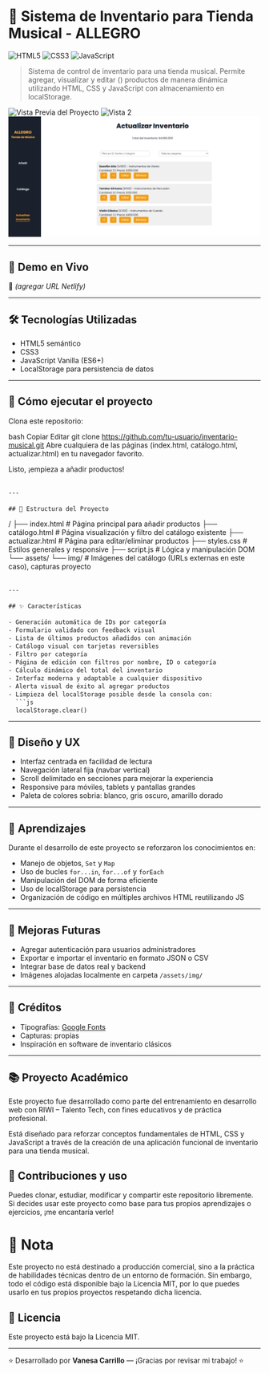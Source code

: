 # 🎵 Sistema de Inventario para Tienda Musical - ALLEGRO

![HTML5](assets/img/Previsualización-HTML.png)
![CSS3](assets/img/previsualización-CSS.png)
![JavaScript](assets/img/Previsualización-JS.png)

> Sistema de control de inventario para una tienda musical. Permite agregar, visualizar y editar () productos de manera dinámica utilizando HTML, CSS y JavaScript con almacenamiento en localStorage.

![Vista Previa del Proyecto](assets/img/Añadir.png)
![Vista 2](assets/img/Catálogo.png)
![Vista 2](assets/img/Actualizar-inventario.png)

---

## 🔗 Demo en Vivo

🚧 *(agregar URL Netlify)*

---

## 🛠️ Tecnologías Utilizadas

- HTML5 semántico
- CSS3
- JavaScript Vanilla (ES6+)
- LocalStorage para persistencia de datos

---

## 🧪 Cómo ejecutar el proyecto
Clona este repositorio:

bash
Copiar
Editar
git clone https://github.com/tu-usuario/inventario-musical.git
Abre cualquiera de las páginas (index.html, catálogo.html, actualizar.html) en tu navegador favorito.

Listo, ¡empieza a añadir productos!


```

---

## 📁 Estructura del Proyecto

```
/
├── index.html               # Página principal para añadir productos
├── catálogo.html            # Página visualización y filtro del catálogo existente
├── actualizar.html          # Página para editar/eliminar productos
├── styles.css               # Estilos generales y responsive
├── script.js                # Lógica y manipulación DOM
└── assets/
    └── img/                 # Imágenes del catálogo (URLs externas en este caso), capturas proyecto
```

---

## ✨ Características

- Generación automática de IDs por categoría
- Formulario validado con feedback visual
- Lista de últimos productos añadidos con animación
- Catálogo visual con tarjetas reversibles
- Filtro por categoría
- Página de edición con filtros por nombre, ID o categoría
- Cálculo dinámico del total del inventario
- Interfaz moderna y adaptable a cualquier dispositivo
- Alerta visual de éxito al agregar productos
- Limpieza del localStorage posible desde la consola con:
  ```js
  localStorage.clear()
  ```

---

## 🎨 Diseño y UX

- Interfaz centrada en facilidad de lectura
- Navegación lateral fija (navbar vertical)
- Scroll delimitado en secciones para mejorar la experiencia
- Responsive para móviles, tablets y pantallas grandes
- Paleta de colores sobria: blanco, gris oscuro, amarillo dorado

---

## 🧠 Aprendizajes

Durante el desarrollo de este proyecto se reforzaron los conocimientos en:

- Manejo de objetos, `Set` y `Map`
- Uso de bucles `for...in`, `for...of` y `forEach`
- Manipulación del DOM de forma eficiente
- Uso de localStorage para persistencia
- Organización de código en múltiples archivos HTML reutilizando JS

---

## 🚀 Mejoras Futuras

- Agregar autenticación para usuarios administradores
- Exportar e importar el inventario en formato JSON o CSV
- Integrar base de datos real y backend
- Imágenes alojadas localmente en carpeta `/assets/img/`

---

## 🙏 Créditos

- Tipografías: [Google Fonts](https://fonts.google.com/)
- Capturas: propias
- Inspiración en software de inventario clásicos

---

## 📚 Proyecto Académico
Este proyecto fue desarrollado como parte del entrenamiento en desarrollo web con RIWI – Talento Tech, con fines educativos y de práctica profesional.

Está diseñado para reforzar conceptos fundamentales de HTML, CSS y JavaScript a través de la creación de una aplicación funcional de inventario para una tienda musical.

## 🤝 Contribuciones y uso
Puedes clonar, estudiar, modificar y compartir este repositorio libremente.
Si decides usar este proyecto como base para tus propios aprendizajes o ejercicios, ¡me encantaría verlo!

#  📌 Nota
Este proyecto no está destinado a producción comercial, sino a la práctica de habilidades técnicas dentro de un entorno de formación.
Sin embargo, todo el código está disponible bajo la Licencia MIT, por lo que puedes usarlo en tus propios proyectos respetando dicha licencia.

## 📄 Licencia
Este proyecto está bajo la Licencia MIT.

---

⭐️ Desarrollado por **Vanesa Carrillo** — ¡Gracias por revisar mi trabajo! ⭐️

